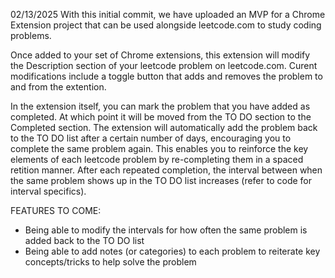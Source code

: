 02/13/2025
With this initial commit, we have uploaded an MVP for a Chrome Extension project that can be used alongside leetcode.com to study coding problems.

Once added to your set of Chrome extensions, this extension will modify the Description section of your leetcode problem on leetcode.com. 
Curent modifications include a toggle button that adds and removes the problem to and from the extention.

In the extension itself, you can mark the problem that you have added as completed. At which point it will be moved  from the TO DO section to the Completed section.
The extension will automatically add the problem back to the TO DO list after a certain number of days, encouraging you to complete the same problem again. This enables 
you to reinforce the key elements of each leetcode problem by re-completing them in a spaced retition manner. After each repeated completion, the interval between when 
the same problem shows up in the TO DO list increases (refer to code for interval specifics).

FEATURES TO COME:
  * Being able to modify the intervals for how often the same problem is added back to the TO DO list
  * Being able to add notes (or categories) to each problem to reiterate key concepts/tricks to help solve the problem 
